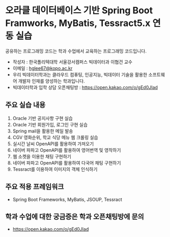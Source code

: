 # 오라클 데이터베이스 기반 Spring Boot Framworks, MyBatis, Tessract5.x 연동 실습

공유하는 프로그래밍 코드는 학과 수업에서 교육하는 프로그래밍 코드입니다.

* 작성자 : 한국폴리텍대학 서울강서캠퍼스 빅데이터과 이협건 교수
* 이메일 : hglee67@kopo.ac.kr
* 우리 빅데이터학과는 클라우드 컴퓨팅, 인공지능, 빅데이터 기술을 활용한 소프트웨어 개발자 인재를 양성하는 학과입니다.
* 빅데이터학과 입학 상담 오픈채팅방 : https://open.kakao.com/o/gEd0JIad

## 주요 실습 내용
1. Oracle 기반 공지사항 구현 실습
2. Oracle 기반 회원가입, 로그인 구현 실습
3. Spring mail을 활용한 메일 발송
4. CGV 영화순위, 학교 식당 메뉴 웹 크롤링 실습
5. 실시간 날씨 OpenAPI를 활용하여 가져오기
6. 네이버 파파고 OpenAPI를 활용하여 영어번역 및 영작하기
7. 웹 소켓을 이용한 채팅 구현하기
8. 네이버 파파고 OpenAPI를 활용하여 다국어 채팅 구현하기
9. Tessract를 이용하여 이미지의 객체 인식하기

## 주요 적용 프레임워크
* Spring Boot Frameworks, MyBatis, JSOUP, Tessract

## 학과 수업에 대한 궁금증은 학과 오픈채팅방에 문의
* https://open.kakao.com/o/gEd0JIad


